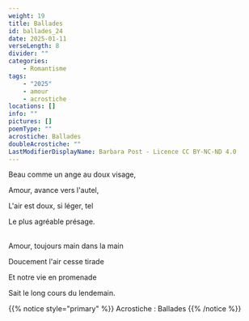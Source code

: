 ```yaml
---
weight: 19
title: Ballades
id: ballades_24
date: 2025-01-11
verseLength: 8
divider: ""
categories:
    - Romantisme
tags:
    - "2025"
    - amour
    - acrostiche
locations: []
info: ""
pictures: []
poemType: ""
acrostiche: Ballades
doubleAcrostiche: ""
LastModifierDisplayName: Barbara Post - Licence CC BY-NC-ND 4.0
---
```

Beau comme un ange au doux visage,

Amour, avance vers l'autel,

L'air est doux, si léger, tel

Le plus agréable présage.

 \
Amour, toujours main dans la main

Doucement l'air cesse tirade

Et notre vie en promenade

Sait le long cours du lendemain.

<!-- FM:Snippet:Start data:{"id":"_simpleNotice","fields":[{"name":"content","value":"Acrostiche : Ballades"}]} -->
{{% notice style="primary" %}}
Acrostiche : Ballades
{{% /notice %}}
<!-- FM:Snippet:End -->